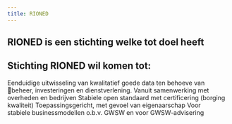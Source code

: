 ```yaml
---
title: RIONED
---
```


## RIONED is een stichting welke tot doel heeft
## Stichting RIONED wil komen tot:
Eenduidige uitwisseling van kwalitatief goede data ten behoeve van beheer, investeringen en dienstverlening.
Vanuit samenwerking met overheden en bedrijven
Stabiele open standaard met certificering (borging kwaliteit)
Toepassingsgericht, met gevoel van eigenaarschap
Voor stabiele businessmodellen o.b.v. GWSW en voor GWSW-advisering
##
##
